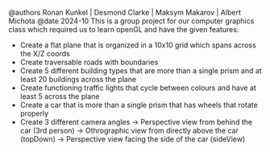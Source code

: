 @authors Ronan Kunkel | Desmond Clarke | Maksym Makarov | Albert Michota
@date 2024-10
This is a group project for our computer graphics class which required us to learn openGL and have the given features:
- Create a flat plane that is organized in a 10x10 grid which spans across the X/Z coords
- Create traversable roads with boundaries
- Create 5 different building types that are more than a single prism and at least 20 buildings across the plane 
- Create functioning traffic lights that cycle between colours and have at least 5 across the plane
- Create a car that is more than a single prism that has wheels that rotate properly
- Create 3 different camera angles
    -> Perspective view from behind the car (3rd person)
    -> Othrographic view from directly above the car (topDown)
    -> Perspective view facing the side of the car (sideView)
  
